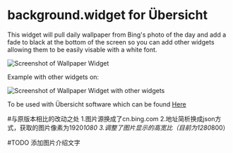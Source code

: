 # background.widget for Übersicht
This widget will pull daily wallpaper from Bing's photo of the day and add a fade to black at the bottom of the screen so you can add other widgets allowing them to be easily visable with a white font.

![Screenshot of Wallpaper Widget](https://raw.githubusercontent.com/roach0123/backgroundwidget/master/screenshot.png)

Example with other widgets on:

![Screenshot of Wallpaper Widget with other widgets](https://raw.githubusercontent.com/roach0123/backgroundwidget/master/screenshot2.png)


To be used with Übersicht software which can be found [Here](http://tracesof.net/uebersicht/)

#与原版本相比的改动之处
1.图片源换成了cn.bing.com
2.地址简析换成json方式，获取的图片像素为1920*1080
3.调整了图片显示的高宽比（目前为1280*800）

#TODO
添加图片介绍文字
